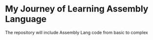 # My Journey of Learning Assembly Language
 The repository will include Assembly Lang code from basic to complex
